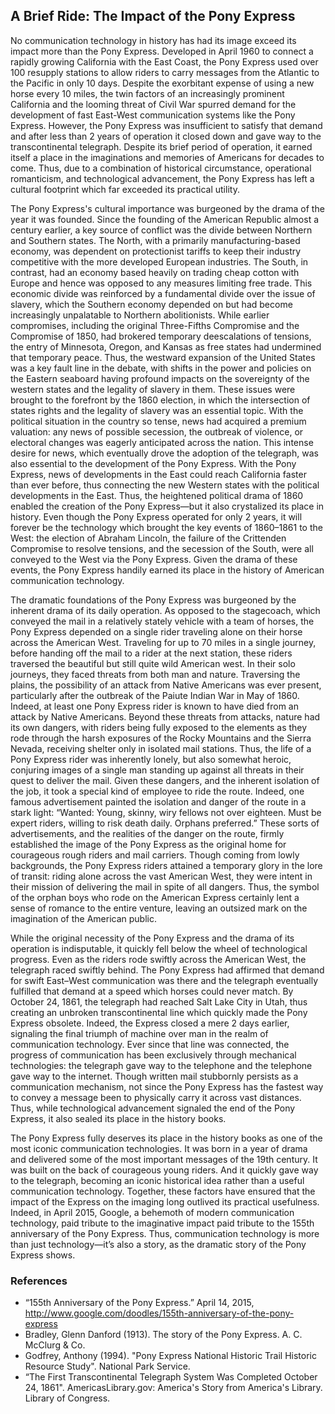 ## A Brief Ride: The Impact of the Pony Express

No communication technology in history has had its image exceed its impact more than the Pony Express. Developed in April 1960 to connect a rapidly growing California with the East Coast, the Pony Express used over 100 resupply stations to allow riders to carry messages from the Atlantic to the Pacific in only 10 days. Despite the exorbitant expense of using a new horse every 10 miles, the twin factors of an increasingly prominent California and the looming threat of Civil War spurred demand for the development of fast East-West communication systems like the Pony Express. However, the Pony Express was insufficient to satisfy that demand and after less than 2 years of operation it closed down and gave way to the transcontinental telegraph. Despite its brief period of operation, it earned itself a place in the imaginations and memories of Americans for decades to come. Thus, due to a combination of historical circumstance, operational romanticism, and technological advancement, the Pony Express has left a cultural footprint which far exceeded its practical utility.

The Pony Express's cultural importance was burgeoned by the drama of the year it was founded. Since the founding of the American Republic almost a century earlier, a key source of conflict was the divide between Northern and Southern states. The North, with a primarily manufacturing-based economy, was dependent on protectionist tariffs to keep their industry competitive with the more developed European industries. The South, in contrast, had an economy based heavily on trading cheap cotton with Europe and hence was opposed to any measures limiting free trade. This economic divide was reinforced by a fundamental divide over the issue of slavery, which the Southern economy depended on but had become increasingly unpalatable to Northern abolitionists. While earlier compromises, including the original Three-Fifths Compromise and the Compromise of 1850, had brokered temporary deescalations of tensions, the entry of Minnesota, Oregon, and Kansas as free states had undermined that temporary peace. Thus, the westward expansion of the United States was a key fault line in the debate, with shifts in the power and policies on the Eastern seaboard having profound impacts on the sovereignty of the western states and the legality of slavery in them. These issues were brought to the forefront by the 1860 election, in which the intersection of states rights and the legality of slavery was an essential topic. With the political situation in the country so tense, news had acquired a premium valuation: any news of possible secession, the outbreak of violence, or electoral changes was eagerly anticipated across the nation. This intense desire for news, which eventually drove the adoption of the telegraph, was also essential to the development of the Pony Express. With the Pony Express, news of developments in the East could reach California faster than ever before, thus connecting the new Western states with the political developments in the East. Thus, the heightened political drama of 1860 enabled the creation of the Pony Express—but it also crystalized its place in history. Even though the Pony Express operated for only 2 years, it will forever be the technology which brought the key events of 1860–1861 to the West: the election of Abraham Lincoln, the failure of the Crittenden Compromise to resolve tensions, and the secession of the South, were all conveyed to the West via the Pony Express. Given the drama of these events, the Pony Express handily earned its place in the history of American communication technology.

The dramatic foundations of the Pony Express was burgeoned by the inherent drama of its daily operation. As opposed to the stagecoach, which conveyed the mail in a relatively stately vehicle with a team of horses, the Pony Express depended on a single rider traveling alone on their horse across the American West. Traveling for up to 70 miles in a single journey, before handing off the mail to a rider at the next station, these riders traversed the beautiful but still quite wild American west. In their solo journeys, they faced threats from both man and nature. Traversing the plains, the possibility of an attack from Native Americans was ever present, particularly after the outbreak of the Paiute Indian War in May of 1860. Indeed, at least one Pony Express rider is known to have died from an attack by Native Americans. Beyond these threats from attacks, nature had its own dangers, with riders being fully exposed to the elements as they rode through the harsh exposures of the Rocky Mountains and the Sierra Nevada, receiving shelter only in isolated mail stations. Thus, the life of a Pony Express rider was inherently lonely, but also somewhat heroic, conjuring images of a single man standing up against all threats in their quest to deliver the mail. Given these dangers, and the inherent isolation of the job, it took a special kind of employee to ride the route. Indeed, one famous advertisement painted the isolation and danger of the route in a stark light: “Wanted: Young, skinny, wiry fellows not over eighteen. Must be expert riders, willing to risk death daily. Orphans preferred.” These sorts of advertisements, and the realities of the danger on the route, firmly established the image of the Pony Express as the original home for courageous rough riders and mail carriers. Though coming from lowly backgrounds, the Pony Express riders attained a temporary glory in the lore of transit: riding alone across the vast American West, they were intent in their mission of delivering the mail in spite of all dangers. Thus, the symbol of the orphan boys who rode on the American Express certainly lent a sense of romance to the entire venture, leaving an outsized mark on the imagination of the American public.

While the original necessity of the Pony Express and the drama of its operation is indisputable, it quickly fell below the wheel of technological progress. Even as the riders rode swiftly across the American West, the telegraph raced swiftly behind. The Pony Express had affirmed that demand for swift East–West communication was there and the telegraph eventually fulfilled that demand at a speed which horses could never match. By October 24, 1861, the telegraph had reached Salt Lake City in Utah, thus creating an unbroken transcontinental line which quickly made the Pony Express obsolete. Indeed, the Express closed a mere 2 days earlier, signaling the final triumph of machine over man in the realm of communication technology. Ever since that line was connected, the progress of communication has been exclusively through mechanical technologies: the telegraph gave way to the telephone and the telephone gave way to the internet. Though written mail stubbornly persists as a communication mechanism, not since the Pony Express has the fastest way to convey a message been to physically carry it across vast distances. Thus, while technological advancement signaled the end of the Pony Express, it also sealed its place in the history books.

The Pony Express fully deserves its place in the history books as one of the most iconic communication technologies. It was born in a year of drama and delivered some of the most important messages of the 19th century. It was built on the back of courageous young riders. And it quickly gave way to the telegraph, becoming an iconic historical idea rather than a useful communication technology. Together, these factors have ensured that the impact of the Express on the imaging long outlived its practical usefulness. Indeed, in April 2015, Google, a behemoth of modern communication technology, paid tribute to the imaginative impact paid tribute to the 155th anniversary of the Pony Express. Thus, communication technology is more than just technology—it’s also a story, as the dramatic story of the Pony Express shows.

### References

* “155th Anniversary of the Pony Express.” April 14, 2015, http://www.google.com/doodles/155th-anniversary-of-the-pony-express
* Bradley, Glenn Danford (1913). The story of the Pony Express. A. C. McClurg & Co. 
* Godfrey, Anthony (1994). "Pony Express National Historic Trail Historic Resource Study". National Park Service.
* “The First Transcontinental Telegraph System Was Completed October 24, 1861". AmericasLibrary.gov: America's Story from America's Library. Library of Congress.
